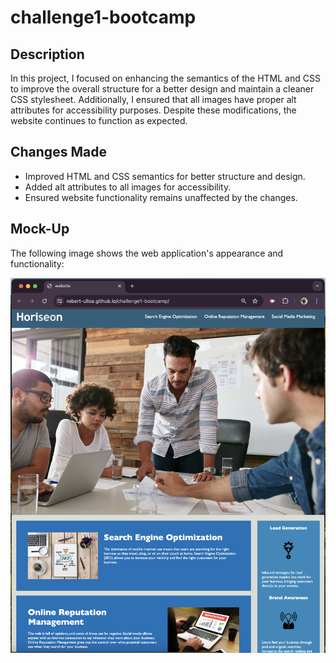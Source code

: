 # challenge1-bootcamp

## Description
In this project, I focused on enhancing the semantics of the HTML and CSS to improve the overall structure for a better design and maintain a cleaner CSS stylesheet. Additionally, I ensured that all images have proper alt attributes for accessibility purposes. Despite these modifications, the website continues to function as expected.

## Changes Made
- Improved HTML and CSS semantics for better structure and design.
- Added alt attributes to all images for accessibility.
- Ensured website functionality remains unaffected by the changes.

## Mock-Up

The following image shows the web application's appearance and functionality:

![The Horiseon webpage includes a navigation bar, a header image, and cards with text and images at the bottom of the page.](<screenshot1.png>)